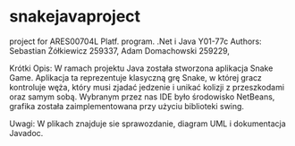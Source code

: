 # snakejavaproject
project for ARES00704L Platf. program. .Net i Java Y01-77c
Authors:
  Sebastian Żółkiewicz 259337,
  Adam Domachowski 259229, 
  
Krótki Opis:
W ramach projektu Java została stworzona aplikacja Snake Game. Aplikacja ta reprezentuje klasyczną
grę Snake, w której gracz kontroluje węża, który musi zjadać jedzenie i unikać kolizji z przeszkodami
oraz samym sobą. Wybranym przez nas IDE było środowisko NetBeans, grafika została
zaimplementowana przy użyciu biblioteki swing. 

Uwagi: 
W plikach znajduje sie sprawozdanie, diagram UML i dokumentacja Javadoc.
